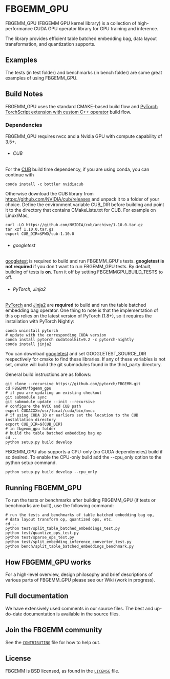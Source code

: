 # FBGEMM_GPU

FBGEMM_GPU (FBGEMM GPU kernel library) is a collection of
high-performance CUDA GPU operator library for GPU training and inference.

The library provides efficient table batched embedding bag,
data layout transformation, and quantization supports.


## Examples

The tests (in test folder) and benchmarks (in bench folder) are some great
examples of using FBGEMM_GPU.

## Build Notes
FBGEMM_GPU uses the standard CMAKE-based build flow
and [PyTorch TorchScript extension with custom C++ operator][0] build flow.

### Dependencies
FBGEMM_GPU requires nvcc and a Nvidia GPU with
compute capability of 3.5+.

+ ###### CUB
For the [CUB][1] build time dependency, if you are using conda, you can continue with
```
conda install -c bottler nvidiacub
```
Otherwise download the CUB library from https://github.com/NVIDIA/cub/releases and unpack it to a folder of your choice. Define the environment variable CUB_DIR before building and point it to the directory that contains CMakeLists.txt for CUB. For example on Linux/Mac,

```
curl -LO https://github.com/NVIDIA/cub/archive/1.10.0.tar.gz
tar xzf 1.10.0.tar.gz
export CUB_DIR=$PWD/cub-1.10.0
```

+ ###### googletest
[googletest][2] is required to build and run FBGEMM_GPU's tests. **googletest is not
required** if you don't want to run FBGEMM_GPU tests. By default, building of tests
is **on**. Turn it off by setting FBGEMMGPU\_BUILD\_TESTS to off.


+ ###### PyTorch, Jinja2
[PyTorch][3] and [Jinja2][4] are **required** to build and run the table
batched embedding bag operator. One thing to note is that the implementation
of this op relies on the latest version of PyTorch (1.8+), so it requires the
installation with PyTorch Nightly:
```
conda uninstall pytorch
# update with the corresponding CUDA version
conda install pytorch cudatoolkit=9.2 -c pytorch-nightly
conda install jinja2
```

You can download [googletest][2] and set
GOOGLETEST\_SOURCE\_DIR respectively for
cmake to find these libraries. If any of these variables is not set, cmake will
build the git submodules found in the third\_party directory.

General build instructions are as follows:

```
git clone --recursive https://github.com/pytorch/FBGEMM.git
cd FBGEMM/fbgemm_gpu
# if you are updating an existing checkout
git submodule sync
git submodule update --init --recursive
# configure the NVCC and CUB path
export CUDACXX=/usr/local/cuda/bin/nvcc
# if using CUDA 10 or earliers set the location to the CUB installation directory
export CUB_DIR=${CUB_DIR}
# in fbgemm_gpu folder
# build the table batched embedding bag op
cd ..
python setup.py build develop
```

FBGEMM_GPU also supports a CPU-only (no CUDA dependencies) build if so desired.  To
enable the CPU-only build add the --cpu_only option to the python setup command.

```
python setup.py build develop --cpu_only
```

## Running  FBGEMM_GPU

To run the tests or benchmarks after building FBGEMM_GPU (if tests or benchmarks
are built), use the following command:
```
# run the tests and benchmarks of table batched embedding bag op,
# data layout transform op, quantized ops, etc.
cd ..
python test/split_table_batched_embeddings_test.py
python test/quantize_ops_test.py
python test/sparse_ops_test.py
python test/split_embedding_inference_converter_test.py
python bench/split_table_batched_embeddings_benchmark.py
```

## How FBGEMM_GPU works
For a high-level overview, design philosophy and brief descriptions of various
parts of FBGEMM_GPU please see our Wiki (work in progress).

## Full documentation
We have extensively used comments in our source files. The best and up-do-date
documentation is available in the source files.

## Join the FBGEMM community
See the [`CONTRIBUTING`](../CONTRIBUTING.md) file for how to help out.

## License
FBGEMM is BSD licensed, as found in the [`LICENSE`](../LICENSE) file.

[0]:https://pytorch.org/tutorials/advanced/torch_script_custom_ops.html
[1]:https://github.com/NVIDIA/cub
[2]:https://github.com/google/googletest
[3]:https://github.com/pytorch/pytorch
[4]:https://jinja.palletsprojects.com/en/2.11.x/
